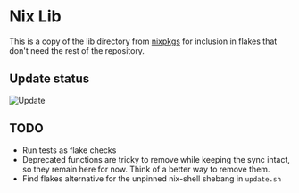 # Nix Lib

This is a copy of the lib directory from
[nixpkgs](https://github.com/NixOS/nixpkgs) for inclusion in flakes that don't
need the rest of the repository.

## Update status

![Update](https://github.com/manveru/nix-lib/workflows/Update/badge.svg)

## TODO

* Run tests as flake checks
* Deprecated functions are tricky to remove while keeping the sync intact, so
  they remain here for now. Think of a better way to remove them.
* Find flakes alternative for the unpinned nix-shell shebang in `update.sh`
